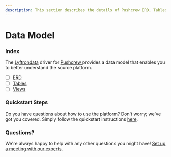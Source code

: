 ```yaml
---
description: This section describes the details of Pushcrew ERD, Tables, and Views.
---
```


# Data Model

### Index

The  [Lyftrondata](https://www.lyftrondata.com/) driver for [Pushcrew](https://www.lyftrondata.com/integration/pushcrew/)[ ](https://www.lyftrondata.com/integration/pushcrew/)provides a data model that enables you to better understand the source platform.

* [ ] [ERD](../../../marketing-analytics/pushcrew/data-model/erd.md)
* [ ] [Tables](../../../marketing-analytics/pushcrew/data-model/tables.md)
* [ ] [Views](../../../marketing-analytics/pushcrew/data-model/views.md)

### Quickstart Steps

Do you have questions about how to use the platform? Don't worry; we've got you covered. Simply follow the quickstart instructions [here](../../../../quickstart-steps.md).

### Questions? <a href="#questions" id="questions"></a>

We're always happy to help with any other questions you might have! [Set up a meeting with our experts](https://www.lyftrondata.com/book-a-meeting/).

